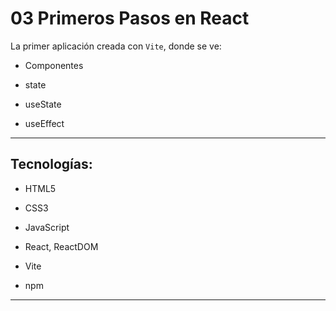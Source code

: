 # 03 Primeros Pasos en React

La primer aplicación creada con `Vite`, donde se ve:

- Componentes

- state

- useState

- useEffect

---

## Tecnologías:

- HTML5

- CSS3

- JavaScript

- React, ReactDOM

- Vite

- npm

---
